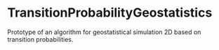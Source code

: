 # TransitionProbabilityGeostatistics
Prototype of an algorithm for geostatistical simulation 2D based on transition probabilities. 
